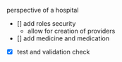 perspective of a hospital
- [] add roles security
  - allow for creation of providers
- [] add medicine and medication
- [x] test and validation check
